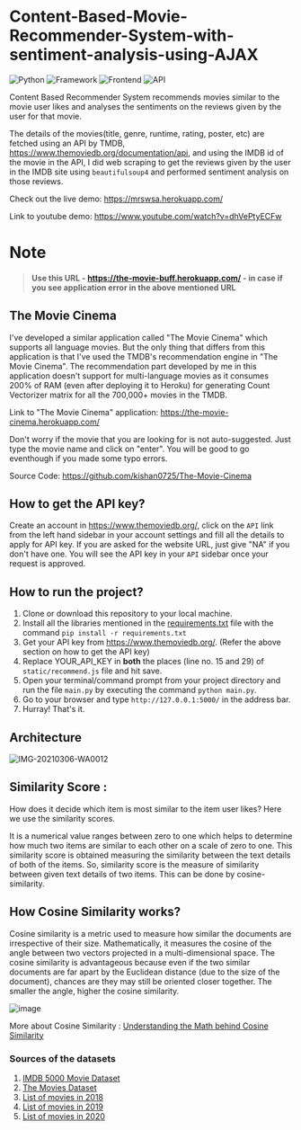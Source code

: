 # Content-Based-Movie-Recommender-System-with-sentiment-analysis-using-AJAX

![Python](https://img.shields.io/badge/Python-3.8-blueviolet)
![Framework](https://img.shields.io/badge/Framework-Flask-red)
![Frontend](https://img.shields.io/badge/Frontend-HTML/CSS/JS-green)
![API](https://img.shields.io/badge/API-TMDB-fcba03)

Content Based Recommender System recommends movies similar to the movie user likes and analyses the sentiments on the reviews given by the user for that movie.

The details of the movies(title, genre, runtime, rating, poster, etc) are fetched using an API by TMDB, https://www.themoviedb.org/documentation/api, and using the IMDB id of the movie in the API, I did web scraping to get the reviews given by the user in the IMDB site using `beautifulsoup4` and performed sentiment analysis on those reviews.

Check out the live demo: https://mrswsa.herokuapp.com/

Link to youtube demo: https://www.youtube.com/watch?v=dhVePtyECFw

# Note

> #### Use this URL - https://the-movie-buff.herokuapp.com/ - in case if you see application error in the above mentioned URL

## The Movie Cinema

I've developed a similar application called "The Movie Cinema" which supports all language movies. But the only thing that differs from this application is that I've used the TMDB's recommendation engine in "The Movie Cinema". The recommendation part developed by me in this application doesn't support for multi-language movies as it consumes 200% of RAM (even after deploying it to Heroku) for generating Count Vectorizer matrix for all the 700,000+ movies in the TMDB. 

Link to "The Movie Cinema" application: https://the-movie-cinema.herokuapp.com/

Don't worry if the movie that you are looking for is not auto-suggested. Just type the movie name and click on "enter". You will be good to go eventhough if you made some typo errors.

Source Code: https://github.com/kishan0725/The-Movie-Cinema

## How to get the API key?

Create an account in https://www.themoviedb.org/, click on the `API` link from the left hand sidebar in your account settings and fill all the details to apply for API key. If you are asked for the website URL, just give "NA" if you don't have one. You will see the API key in your `API` sidebar once your request is approved.

## How to run the project?

1. Clone or download this repository to your local machine.
2. Install all the libraries mentioned in the [requirements.txt](https://github.com/kishan0725/Movie-Recommendation-System-with-Sentiment-Analysis/blob/master/requirements.txt) file with the command `pip install -r requirements.txt`
3. Get your API key from https://www.themoviedb.org/. (Refer the above section on how to get the API key)
3. Replace YOUR_API_KEY in **both** the places (line no. 15 and 29) of `static/recommend.js` file and hit save.
4. Open your terminal/command prompt from your project directory and run the file `main.py` by executing the command `python main.py`.
5. Go to your browser and type `http://127.0.0.1:5000/` in the address bar.
6. Hurray! That's it.

## Architecture

![IMG-20210306-WA0012](https://user-images.githubusercontent.com/36665975/110212434-597bb700-7ec1-11eb-9ffa-7ac319e33123.jpg)

## Similarity Score : 

   How does it decide which item is most similar to the item user likes? Here we use the similarity scores.
   
   It is a numerical value ranges between zero to one which helps to determine how much two items are similar to each other on a scale of zero to one. This similarity score is obtained measuring the similarity between the text details of both of the items. So, similarity score is the measure of similarity between given text details of two items. This can be done by cosine-similarity.
   
## How Cosine Similarity works?
  Cosine similarity is a metric used to measure how similar the documents are irrespective of their size. Mathematically, it measures the cosine of the angle between two vectors projected in a multi-dimensional space. The cosine similarity is advantageous because even if the two similar documents are far apart by the Euclidean distance (due to the size of the document), chances are they may still be oriented closer together. The smaller the angle, higher the cosine similarity.
  
  ![image](https://user-images.githubusercontent.com/36665975/70401457-a7530680-1a55-11ea-9158-97d4e8515ca4.png)

  
More about Cosine Similarity : [Understanding the Math behind Cosine Similarity](https://www.machinelearningplus.com/nlp/cosine-similarity/)

### Sources of the datasets 

1. [IMDB 5000 Movie Dataset](https://www.kaggle.com/carolzhangdc/imdb-5000-movie-dataset)
2. [The Movies Dataset](https://www.kaggle.com/rounakbanik/the-movies-dataset)
3. [List of movies in 2018](https://en.wikipedia.org/wiki/List_of_American_films_of_2018)
4. [List of movies in 2019](https://en.wikipedia.org/wiki/List_of_American_films_of_2019)
5. [List of movies in 2020](https://en.wikipedia.org/wiki/List_of_American_films_of_2020)

